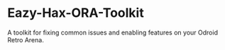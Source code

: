 # Eazy-Hax-ORA-Toolkit
A toolkit for fixing common issues and enabling features on your Odroid Retro Arena. 
